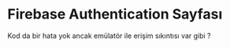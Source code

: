 # Firebase Authentication Sayfası

Kod da bir hata yok ancak emülatör ile erişim sıkıntısı var gibi ?
